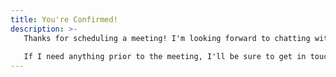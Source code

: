```yaml
---
title: You're Confirmed!
description: >-
   Thanks for scheduling a meeting! I'm looking forward to chatting with you. You should receive a calendar invite shortly. Please reach out if you need anything urgently via <a href="mailto:matt@masterpoint.io">matt@masterpoint.io</a>.
   
   If I need anything prior to the meeting, I'll be sure to get in touch. Have a great day!
---
```

